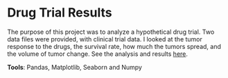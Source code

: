 # Drug Trial Results

The purpose of this project was to analyze a hypothetical drug trial. Two data files were provided, with clinical trial data. I looked at the tumor response to the drugs, the survival rate, how much the tumors spread, and the volume of tumor change.
See the analysis and results [here](https://github.com/tiwaab/drug-trial-results/blob/master/drug_trial_results.ipynb).

**Tools**: Pandas, Matplotlib, Seaborn and Numpy
